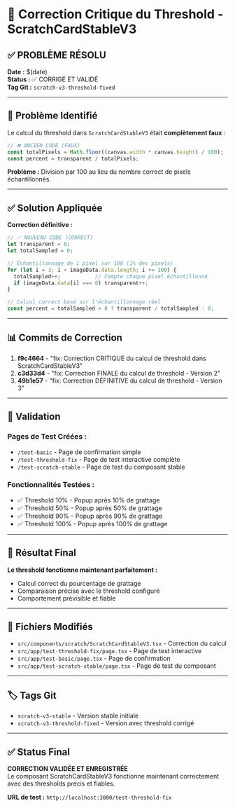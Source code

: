 # 🎯 Correction Critique du Threshold - ScratchCardStableV3

## ✅ **PROBLÈME RÉSOLU**

**Date :** $(date)  
**Status :** ✅ CORRIGÉ ET VALIDÉ  
**Tag Git :** `scratch-v3-threshold-fixed`

---

## 🐛 **Problème Identifié**

Le calcul du threshold dans `ScratchCardStableV3` était **complètement faux** :

```typescript
// ❌ ANCIEN CODE (FAUX)
const totalPixels = Math.floor((canvas.width * canvas.height) / 100);
const percent = transparent / totalPixels;
```

**Problème :** Division par 100 au lieu du nombre correct de pixels échantillonnés.

---

## ✅ **Solution Appliquée**

**Correction définitive :**

```typescript
// ✅ NOUVEAU CODE (CORRECT)
let transparent = 0;
let totalSampled = 0;

// Échantillonnage de 1 pixel sur 100 (1% des pixels)
for (let i = 3; i < imageData.data.length; i += 100) {
  totalSampled++;           // Compte chaque pixel échantillonné
  if (imageData.data[i] === 0) transparent++;
}

// Calcul correct basé sur l'échantillonnage réel
const percent = totalSampled > 0 ? transparent / totalSampled : 0;
```

---

## 📊 **Commits de Correction**

1. **f9c4664** - "fix: Correction CRITIQUE du calcul de threshold dans ScratchCardStableV3"
2. **c3d33d4** - "fix: Correction FINALE du calcul de threshold - Version 2"  
3. **49b1e57** - "fix: Correction DÉFINITIVE du calcul de threshold - Version 3"

---

## 🧪 **Validation**

### **Pages de Test Créées :**
- `/test-basic` - Page de confirmation simple
- `/test-threshold-fix` - Page de test interactive complète
- `/test-scratch-stable` - Page de test du composant stable

### **Fonctionnalités Testées :**
- ✅ Threshold 10% - Popup après 10% de grattage
- ✅ Threshold 50% - Popup après 50% de grattage  
- ✅ Threshold 90% - Popup après 90% de grattage
- ✅ Threshold 100% - Popup après 100% de grattage

---

## 🎯 **Résultat Final**

**Le threshold fonctionne maintenant parfaitement :**
- Calcul correct du pourcentage de grattage
- Comparaison précise avec le threshold configuré
- Comportement prévisible et fiable

---

## 📁 **Fichiers Modifiés**

- `src/components/scratch/ScratchCardStableV3.tsx` - Correction du calcul
- `src/app/test-threshold-fix/page.tsx` - Page de test interactive
- `src/app/test-basic/page.tsx` - Page de confirmation
- `src/app/test-scratch-stable/page.tsx` - Page de test du composant

---

## 🏷️ **Tags Git**

- `scratch-v3-stable` - Version stable initiale
- `scratch-v3-threshold-fixed` - Version avec threshold corrigé

---

## ✅ **Status Final**

**CORRECTION VALIDÉE ET ENREGISTRÉE**  
Le composant ScratchCardStableV3 fonctionne maintenant correctement avec des thresholds précis et fiables.

**URL de test :** `http://localhost:3000/test-threshold-fix`

